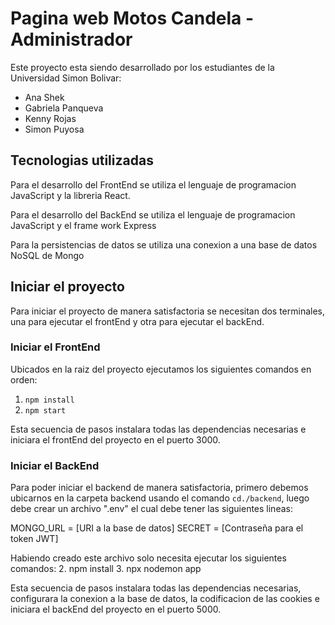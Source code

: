 # Pagina web Motos Candela - Administrador

Este proyecto esta siendo desarrollado por los estudiantes de la Universidad Simon Bolivar:

-   Ana Shek
-   Gabriela Panqueva
-   Kenny Rojas
-   Simon Puyosa

## Tecnologias utilizadas

Para el desarrollo del FrontEnd se utiliza el lenguaje de programacion JavaScript y la libreria React.

Para el desarrollo del BackEnd se utiliza el lenguaje de programacion JavaScript y el frame work Express

Para la persistencias de datos se utiliza una conexion a una base de datos NoSQL de Mongo

## Iniciar el proyecto

Para iniciar el proyecto de manera satisfactoria se necesitan dos terminales, una para ejecutar el frontEnd y otra para ejecutar el backEnd.

### Iniciar el FrontEnd

Ubicados en la raiz del proyecto ejecutamos los siguientes comandos en orden:

1. `npm install`
2. `npm start`

Esta secuencia de pasos instalara todas las dependencias necesarias e iniciara el frontEnd del proyecto en el puerto 3000.

### Iniciar el BackEnd

Para poder iniciar el backend de manera satisfactoria, primero debemos ubicarnos en la carpeta backend
usando el comando `cd./backend`, luego debe crear un archivo ".env" el cual debe tener las siguientes lineas:

MONGO_URL = [URI a la base de datos]
SECRET = [Contraseña para el token JWT]

Habiendo creado este archivo solo necesita ejecutar los siguientes comandos: 2. npm install 3. npx nodemon app

Esta secuencia de pasos instalara todas las dependencias necesarias, configurara la conexion a la base de datos, la codificacion de las cookies e iniciara el backEnd del proyecto en el puerto 5000.
